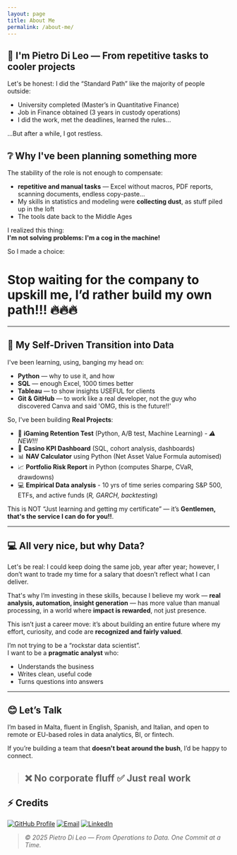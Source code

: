```yaml
---
layout: page
title: About Me
permalink: /about-me/
---
```


## 🌟 I'm Pietro Di Leo — From repetitive tasks to cooler projects

Let's be honest: I did the “Standard Path” like the majority of people outside:
- University completed (Master’s in Quantitative Finance)
- Job in Finance obtained (3 years in custody operations)
- I did the work, met the deadlines, learned the rules...

...But after a while, I got restless.

## ❔ Why I've been planning something more

The stability of the role is not enough to compensate:
- **repetitive and manual tasks** — Excel without macros, PDF reports, scanning documents, endless copy-paste...
- My skills in statistics and modeling were **collecting dust**, as stuff piled up in the loft
- The tools date back to the Middle Ages

I realized this thing:  
**I'm not solving problems: I'm a cog in the machine!**

So I made a choice:  

# Stop waiting for the company to upskill me, I’d rather build my own path!!! 🔥🔥🔥

---

## 🚀 My Self-Driven Transition into Data

I've been learning, using, banging my head on:
- **Python** — why to use it, and how
- **SQL** — enough Excel, 1000 times better
- **Tableau** — to show insights USEFUL for clients
- **Git & GitHub** — to work like a real developer, not the guy who discovered Canva and said 'OMG, this is the future!!'


So, I've been building **Real Projects**:

- 🎲 **iGaming Retention Test** (Python, A/B test, Machine Learning) - _⚠️ NEW!!!_
- 🎲 **Casino KPI Dashboard** (SQL, cohort analysis, dashboards)
- 📊 **NAV Calculator** using Python (Net Asset Value Formula automised) 
- 📈 **Portfolio Risk Report** in Python (computes Sharpe, CVaR, drawdowns)
- 💻 **Empirical Data analysis** - 10 yrs of time series comparing S&P 500, ETFs, and active funds (_R, GARCH, backtesting_)

This is NOT “Just learning and getting my certificate” — it’s **Gentlemen, that's the service I can do for you!!**.

---

## 💻 All very nice, but why Data?

Let's be real: I could keep doing the same job, year after year; however, I don’t want to trade my time for a salary that doesn’t reflect what I can deliver.

That's why I’m investing in these skills, because I believe my work — **real analysis, automation, insight generation** — has more value than manual processing, in a world where **impact is rewarded**, not just presence.

This isn’t just a career move: it’s about building an entire future where my effort, curiosity, and code are **recognized and fairly valued**.

I’m not trying to be a “rockstar data scientist”.  
I want to be a **pragmatic analyst** who:
- Understands the business
- Writes clean, useful code
- Turns questions into answers

---

## 😊 Let’s Talk

I’m based in Malta, fluent in English, Spanish, and Italian, and open to remote or EU-based roles in data analytics, BI, or fintech.

If you’re building a team that **doesn't beat around the bush**, I’d be happy to connect.

> ## ❌ No corporate fluff ✅ Just real work

## ⚡ Credits

[![GitHub Profile](https://img.shields.io/badge/GitHub-DLPietro-181717?style=for-the-badge&logo=github&logoColor=white)](https://github.com/DLPietro)
[![Email](https://img.shields.io/badge/Email-dileopie-d14836?style=for-the-badge&logo=gmail&logoColor=white)](mailto:dileopie@gmail.com)
[![LinkedIn](https://img.shields.io/badge/LinkedIn-Pietro-0077B5?style=for-the-badge&logo=linkedin&logoColor=white)](https://www.linkedin.com/in/pietrodileo)

> _© 2025 Pietro Di Leo — From Operations to Data. One Commit at a Time._

